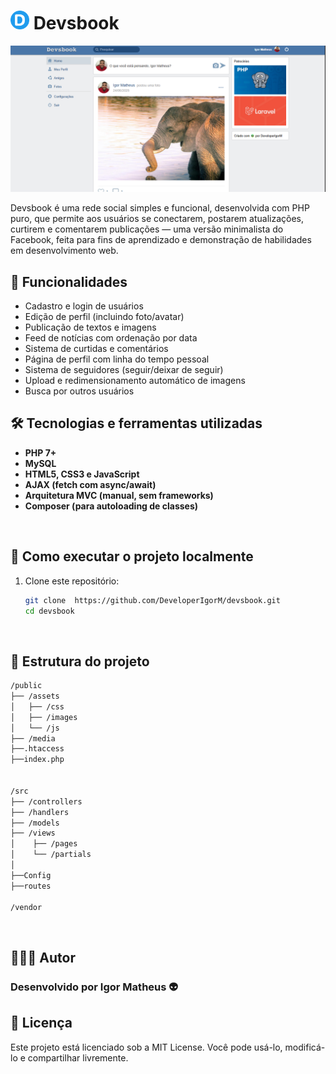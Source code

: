 <h1><img src="public/assets/images/logo.png" alt="Logo" width="30"/> Devsbook</h1>

![Imagem do projeto](public/assets/images/home.png)


Devsbook é uma rede social simples e funcional, desenvolvida com PHP puro, que permite aos usuários se conectarem, postarem atualizações, curtirem e comentarem publicações — uma versão minimalista do Facebook, feita para fins de aprendizado e demonstração de habilidades em desenvolvimento web.

## 🧠 Funcionalidades

- Cadastro e login de usuários
- Edição de perfil (incluindo foto/avatar)
- Publicação de textos e imagens
- Feed de notícias com ordenação por data
- Sistema de curtidas e comentários
- Página de perfil com linha do tempo pessoal
- Sistema de seguidores (seguir/deixar de seguir)
- Upload e redimensionamento automático de imagens
- Busca por outros usuários


## 🛠️ Tecnologias e ferramentas utilizadas

- **PHP 7+**
- **MySQL**
- **HTML5, CSS3 e JavaScript**
- **AJAX (fetch com async/await)**
- **Arquitetura MVC (manual, sem frameworks)**
- **Composer (para autoloading de classes)**

<br/>


## 🚀 Como executar o projeto localmente

1. Clone este repositório:
   ```bash
   git clone  https://github.com/DeveloperIgorM/devsbook.git
   cd devsbook
   ```
<br/>


## 📁 Estrutura do projeto

```bash
/public
├── /assets
│   ├── /css
│   ├── /images
│   └── /js
├── /media
├──.htaccess
├──index.php


/src
├── /controllers
├── /handlers
├── /models
├── /views
│    ├── /pages
│    └── /partials
│
├──Config
├──routes

/vendor

```
<br/>

## 👨🏾‍💻 Autor

### Desenvolvido por Igor Matheus 👽

## 📝 Licença

Este projeto está licenciado sob a MIT License.
Você pode usá-lo, modificá-lo e compartilhar livremente.

